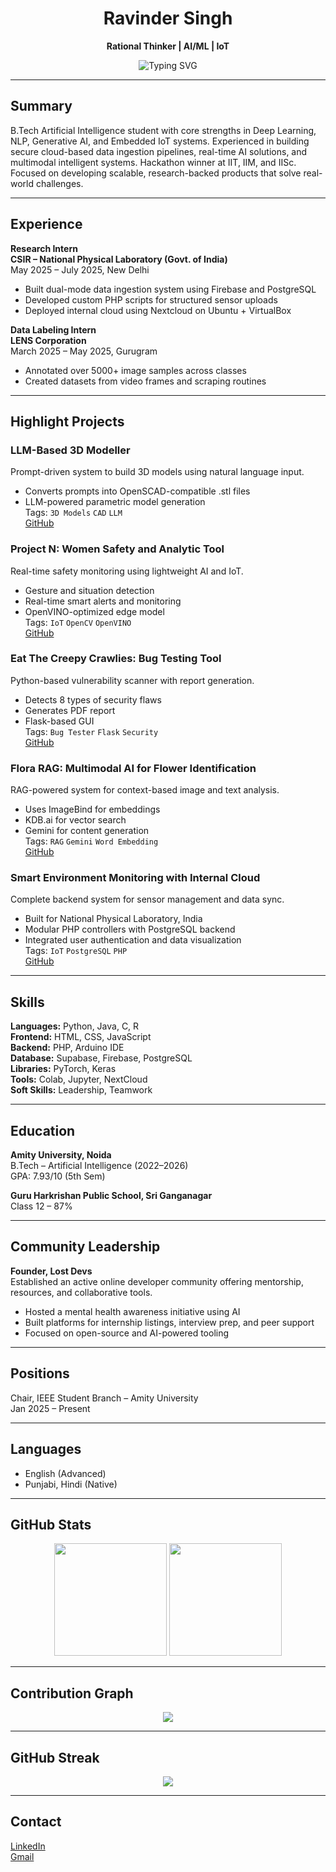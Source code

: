 <h1 align="center">Ravinder Singh</h1>
<p align="center"><strong>Rational Thinker | AI/ML | IoT</strong></p>
<p align="center">
  <img src="https://readme-typing-svg.demolab.com?font=Fira+Code&weight=700&size=22&pause=1000&center=true&vCenter=true&width=500&lines=AI+Engineer+%7C+IoT+Developer+%7C+Hackathon+Winner;Semantic+Web%2C+Graph+AI%2C+Cloud+Systems;Turning+Research+into+Impactful+Technology" alt="Typing SVG" />
</p>

---

## Summary

B.Tech Artificial Intelligence student with core strengths in Deep Learning, NLP, Generative AI, and Embedded IoT systems. Experienced in building secure cloud-based data ingestion pipelines, real-time AI solutions, and multimodal intelligent systems. Hackathon winner at IIT, IIM, and IISc. Focused on developing scalable, research-backed products that solve real-world challenges.

---

## Experience

**Research Intern**  
**CSIR – National Physical Laboratory (Govt. of India)**  
May 2025 – July 2025, New Delhi  
- Built dual-mode data ingestion system using Firebase and PostgreSQL  
- Developed custom PHP scripts for structured sensor uploads  
- Deployed internal cloud using Nextcloud on Ubuntu + VirtualBox

**Data Labeling Intern**  
**LENS Corporation**  
March 2025 – May 2025, Gurugram  
- Annotated over 5000+ image samples across classes  
- Created datasets from video frames and scraping routines

---

## Highlight Projects

### LLM-Based 3D Modeller
Prompt-driven system to build 3D models using natural language input.  
- Converts prompts into OpenSCAD-compatible .stl files  
- LLM-powered parametric model generation  
Tags: `3D Models` `CAD` `LLM`  
[GitHub](#)

### Project N: Women Safety and Analytic Tool  
Real-time safety monitoring using lightweight AI and IoT.  
- Gesture and situation detection  
- Real-time smart alerts and monitoring  
- OpenVINO-optimized edge model  
Tags: `IoT` `OpenCV` `OpenVINO`  
[GitHub](#)

### Eat The Creepy Crawlies: Bug Testing Tool  
Python-based vulnerability scanner with report generation.  
- Detects 8 types of security flaws  
- Generates PDF report  
- Flask-based GUI  
Tags: `Bug Tester` `Flask` `Security`  
[GitHub](#)

### Flora RAG: Multimodal AI for Flower Identification  
RAG-powered system for context-based image and text analysis.  
- Uses ImageBind for embeddings  
- KDB.ai for vector search  
- Gemini for content generation  
Tags: `RAG` `Gemini` `Word Embedding`  
[GitHub](#)

### Smart Environment Monitoring with Internal Cloud  
Complete backend system for sensor management and data sync.  
- Built for National Physical Laboratory, India  
- Modular PHP controllers with PostgreSQL backend  
- Integrated user authentication and data visualization  
Tags: `IoT` `PostgreSQL` `PHP`  
[GitHub](#)

---

## Skills

**Languages:** Python, Java, C, R  
**Frontend:** HTML, CSS, JavaScript  
**Backend:** PHP, Arduino IDE  
**Database:** Supabase, Firebase, PostgreSQL  
**Libraries:** PyTorch, Keras  
**Tools:** Colab, Jupyter, NextCloud  
**Soft Skills:** Leadership, Teamwork

---

## Education

**Amity University, Noida**  
B.Tech – Artificial Intelligence (2022–2026)  
GPA: 7.93/10 (5th Sem)

**Guru Harkrishan Public School, Sri Ganganagar**  
Class 12 – 87%

---

## Community Leadership

**Founder, Lost Devs**  
Established an active online developer community offering mentorship, resources, and collaborative tools.  
- Hosted a mental health awareness initiative using AI  
- Built platforms for internship listings, interview prep, and peer support  
- Focused on open-source and AI-powered tooling  

---

## Positions

Chair, IEEE Student Branch – Amity University  
Jan 2025 – Present

---

## Languages

- English (Advanced)  
- Punjabi, Hindi (Native)

---

## GitHub Stats

<p align="center">
  <img src="https://github-readme-stats.vercel.app/api?username=whoravinder&show_icons=true&theme=tokyonight&hide_border=true&count_private=true" height="180" />
  <img src="https://github-readme-stats.vercel.app/api/top-langs/?username=whoravinder&layout=compact&theme=tokyonight&hide_border=true" height="180" />
</p>

---

## Contribution Graph

<p align="center">
  <img src="https://github-readme-activity-graph.vercel.app/graph?username=whoravinder&theme=react-dark&hide_border=true" />
</p>

---

## GitHub Streak

<p align="center">
  <img src="https://streak-stats.demolab.com/?user=whoravinder&theme=monokai&hide_border=true" />
</p>

---

## Contact

[LinkedIn](https://linkedin.com/in/ravinderwbt)  
[Gmail](mailto:whoravinder@gmail.com)
